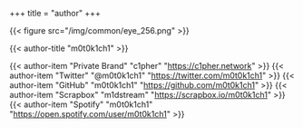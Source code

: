 +++
title = "author"
+++

{{< figure src="/img/common/eye_256.png" >}}

{{< author-title "m0t0k1ch1" >}}

{{< author-item "Private Brand" "c1pher" "https://c1pher.network" >}}
{{< author-item "Twitter" "@m0t0k1ch1" "https://twitter.com/m0t0k1ch1" >}}
{{< author-item "GitHub" "m0t0k1ch1" "https://github.com/m0t0k1ch1" >}}
{{< author-item "Scrapbox" "m1dstream" "https://scrapbox.io/m0t0k1ch1" >}}
{{< author-item "Spotify" "m0t0k1ch1" "https://open.spotify.com/user/m0t0k1ch1" >}}
